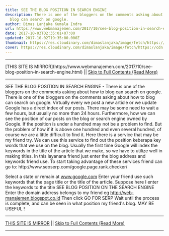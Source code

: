 ```yaml
---
title: SEE THE BLOG POSITION IN SEARCH ENGINE
description: There is one of the bloggers on the comments asking about how to
  blog can search on google.
author: Dimas Lanjaka Kumala Indra
url: https://www.webmanajemen.com/2017/10/see-blog-position-in-search-engine.html
date: 2017-10-03T02:35:01+07:00
updated: 2017-10-02T19:35:00.000Z
thumbnail: https://res.cloudinary.com/dimaslanjaka/image/fetch/https://cdn.pixabay.com/photo/2014/08/06/00/06/search-engine-411105_1280.jpg
cover: https://res.cloudinary.com/dimaslanjaka/image/fetch/https://cdn.pixabay.com/photo/2014/08/06/00/06/search-engine-411105_1280.jpg
---
```


<hr/> [THIS SITE IS MIRROR](https://www.webmanajemen.com/2017/10/see-blog-position-in-search-engine.html) || <a href="https://www.webmanajemen.com/2017/10/see-blog-position-in-search-engine.html" rel="follow" class="button" id="read-more">Skip to Full Contents (Read More)</a> <hr/> SEE THE BLOG POSITION IN SEARCH ENGINE - There is one of the bloggers on the comments asking about how to blog can search on google. There is one of the bloggers on the comments asking about how to blog can search on google.
Virtually every we post a new article or we update Google has a direct index of our posts. There may be some need to wait a few hours, but usually no more than 24 hours. 
Furthermore, how we can see the position of our posts on the blog or search engine owned by Google. If the position is under a hundred may not be a problem to find. But the problem of how if it is above one hundred and even several hundred, of course we are a little difficult to find it. 
Here there is a service that may be my friend try. We can use this service to find out the position keberapa key words that we use on the blog. 
Usually the first time Google will index the keywords in the title of the article that we make, so we have to utilize well in making titles. 
In this layanana friend just enter the blog address and keywords friend use. 
To start taking advantage of these services friend can go to: http://www.seoserp.com/google.page.rank.checker/ 

 Select a state or remain at www.google.com 
 Enter your friend use such keywords that the page title or the title of the article. 
 Suppose here I enter the keywords to the title SEE BLOG POSITION ON THE SEARCH ENGINE 
 Enter the domain address belongs to my friend eg http://web-manajemen.blogspot.co.id 
 Then click GO FOR SERP 
 Wait until the process is complete, and can be seen in what position my friend's blog. 
MAY BE USEFUL ! <hr/> [THIS SITE IS MIRROR](https://www.webmanajemen.com/2017/10/see-blog-position-in-search-engine.html) || <a href="https://www.webmanajemen.com/2017/10/see-blog-position-in-search-engine.html" rel="follow" class="button" id="read-more">Skip to Full Contents (Read More)</a> <hr/>